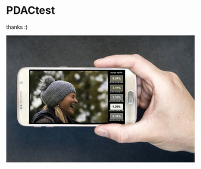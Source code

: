 # PDACtest

thanks :) 

![](https://github.com/Yulin777/IvanYulinPDACtest/blob/master/SamplePic.jpg)
